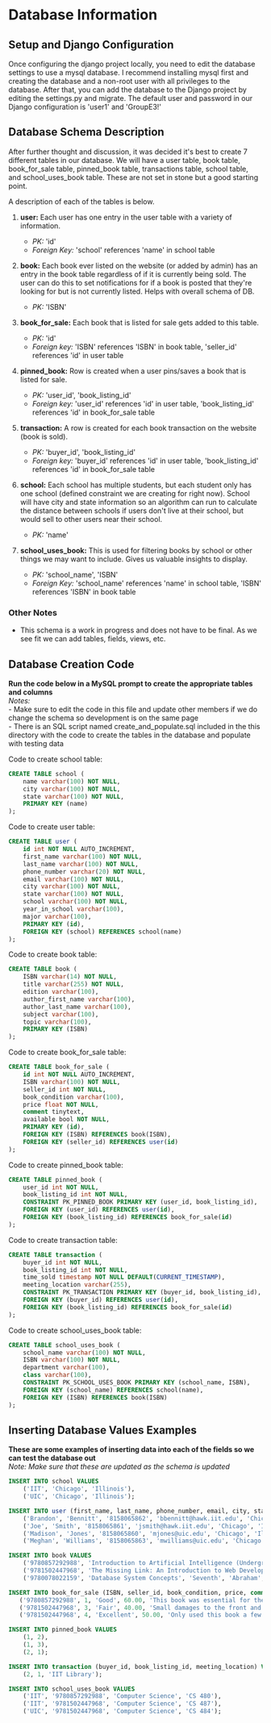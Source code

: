 # Database Information

## Setup and Django Configuration

Once configuring the django project locally, you need to edit the database settings to use a mysql database. I recommend installing mysql first and creating the database and a non-root user with all privileges to the database. After that, you can add the database to the Django project by editing the settings.py and migrate. The default user and password in our Django configuration is 'user1' and 'GroupE3!'


## Database Schema Description

After further thought and discussion, it was decided it's best to create 7 different tables in our database. We will have a user table, book table, book_for_sale table, pinned_book table, transactions table, school table, and school_uses_book table. These are not set in stone but a good starting point.

A description of each of the tables is below.
1. **user:** Each user has one entry in the user table with a variety of information. 
    - *PK:* 'id'
    - *Foreign Key:* 'school' references 'name' in school table

2. **book:** Each book ever listed on the website (or added by admin) has an entry in the book table regardless of if it is currently being sold. The user can do this to set notifications for if a book is posted that they're looking for but is not currently listed. Helps with overall schema of DB.
    - *PK:* 'ISBN'

3. **book_for_sale:** Each book that is listed for sale gets added to this table.
    - *PK:* 'id'
    - *Foreign key:* 'ISBN' references 'ISBN' in book table, 'seller_id' references 'id' in user table

4. **pinned_book:** Row is created when a user pins/saves a book that is listed for sale. 
    - *PK:* 'user_id', 'book_listing_id'
    - *Foreign key:* 'user_id' references 'id' in user table, 'book_listing_id' references 'id' in book_for_sale table

5. **transaction:** A row is created for each book transaction on the website (book is sold).
    - *PK:* 'buyer_id', 'book_listing_id'
    - *Foreign key:* 'buyer_id' references 'id' in user table, 'book_listing_id' references 'id' in book_for_sale table

6. **school:** Each school has multiple students, but each student only has one school (defined constraint we are creating for right now). School will have city and state information so an algorithm can run to calculate the distance between schools if users don't live at their school, but would sell to other users near their school.
    - *PK:* 'name'

7. **school_uses_book:** This is used for filtering books by school or other things we may want to include. Gives us valuable insights to display.
    - *PK:* 'school_name', 'ISBN'
    - *Foreign Key:* 'school_name' references 'name' in school table, 'ISBN' references 'ISBN' in book table


### Other Notes

- This schema is a work in progress and does not have to be final. As we see fit we can add tables, fields, views, etc.


## Database Creation Code

**Run the code below in a MySQL prompt to create the appropriate tables and columns**  
*Notes:*  
    - Make sure to edit the code in this file and update other members if we do change the schema so development is on the same page  
    - There is an SQL script named create_and_populate.sql included in the this directory with the code to create the tables in the database and populate with testing data  


Code to create school table:
```sql
CREATE TABLE school (
    name varchar(100) NOT NULL,
    city varchar(100) NOT NULL,
    state varchar(100) NOT NULL,
    PRIMARY KEY (name)
);
```

Code to create user table:
```sql
CREATE TABLE user (
    id int NOT NULL AUTO_INCREMENT, 
    first_name varchar(100) NOT NULL, 
    last_name varchar(100) NOT NULL, 
    phone_number varchar(20) NOT NULL, 
    email varchar(100) NOT NULL, 
    city varchar(100) NOT NULL, 
    state varchar(100) NOT NULL, 
    school varchar(100) NOT NULL, 
    year_in_school varchar(100), 
    major varchar(100), 
    PRIMARY KEY (id), 
    FOREIGN KEY (school) REFERENCES school(name) 
); 
```

Code to create book table:
```sql
CREATE TABLE book (
    ISBN varchar(14) NOT NULL,
    title varchar(255) NOT NULL,
    edition varchar(100),
    author_first_name varchar(100),
    author_last_name varchar(100),
    subject varchar(100),
    topic varchar(100),
    PRIMARY KEY (ISBN)
);
```

Code to create book_for_sale table:
```sql
CREATE TABLE book_for_sale (
    id int NOT NULL AUTO_INCREMENT,
    ISBN varchar(100) NOT NULL,
    seller_id int NOT NULL,
    book_condition varchar(100),
    price float NOT NULL,
    comment tinytext,
    available bool NOT NULL,
    PRIMARY KEY (id),
    FOREIGN KEY (ISBN) REFERENCES book(ISBN),
    FOREIGN KEY (seller_id) REFERENCES user(id)
);
```

Code to create pinned_book table:
```sql
CREATE TABLE pinned_book (
    user_id int NOT NULL,
    book_listing_id int NOT NULL,
    CONSTRAINT PK_PINNED_BOOK PRIMARY KEY (user_id, book_listing_id),
    FOREIGN KEY (user_id) REFERENCES user(id),
    FOREIGN KEY (book_listing_id) REFERENCES book_for_sale(id)
);
```

Code to create transaction table:
```sql
CREATE TABLE transaction (
    buyer_id int NOT NULL,
    book_listing_id int NOT NULL,
    time_sold timestamp NOT NULL DEFAULT(CURRENT_TIMESTAMP),
    meeting_location varchar(255),
    CONSTRAINT PK_TRANSACTION PRIMARY KEY (buyer_id, book_listing_id),
    FOREIGN KEY (buyer_id) REFERENCES user(id),
    FOREIGN KEY (book_listing_id) REFERENCES book_for_sale(id)
);
```

Code to create school_uses_book table:
```sql
CREATE TABLE school_uses_book (
    school_name varchar(100) NOT NULL,
    ISBN varchar(100) NOT NULL,
    department varchar(100),
    class varchar(100),
    CONSTRAINT PK_SCHOOL_USES_BOOK PRIMARY KEY (school_name, ISBN),
    FOREIGN KEY (school_name) REFERENCES school(name),
    FOREIGN KEY (ISBN) REFERENCES book(ISBN)
);
```


## Inserting Database Values Examples

**These are some examples of inserting data into each of the fields so we can test the database out**  
*Note: Make sure that these are updated as the schema is updated*  

```sql
INSERT INTO school VALUES
    ('IIT', 'Chicago', 'Illinois'),
    ('UIC', 'Chicago', 'Illinois');
```

```sql
INSERT INTO user (first_name, last_name, phone_number, email, city, state, school, year_in_school, major) VALUES
    ('Brandon', 'Bennitt', '8158065862', 'bbennitt@hawk.iit.edu', 'Chicago', 'Illinois', 'IIT', 'Senior', 'Computer Engineering'),
    ('Joe', 'Smith', '8158065861', 'jsmith@hawk.iit.edu', 'Chicago', 'Illinois', 'IIT', 'Junior', 'Computer Science'),
    ('Madison', 'Jones', '8158065860', 'mjones@uic.edu', 'Chicago', 'Illinois', 'UIC', 'Senior', 'Computer Engineering'),
    ('Meghan', 'Williams', '8158065863', 'mwilliams@uic.edu', 'Chicago', 'Illinois', 'UIC', 'Freshman', 'Computer Engineering');
```

```sql
INSERT INTO book VALUES
    ('9780857292988', 'Introduction to Artificial Intelligence (Undergraduate Topics in Computer Science)', 'First', 'Wolfgang', 'Ertel', 'Computer Science', 'Artificial Intelligence'),
    ('9781502447968', 'The Missing Link: An Introduction to Web Development and Programming', 'First', 'Michael', 'Mendez', 'Computer Science', 'Web Development'),
    ('9780078022159', 'Database System Concepts', 'Seventh', 'Abraham', 'Silberschatz', 'Computer Science', 'Databases');
```

```sql
INSERT INTO book_for_sale (ISBN, seller_id, book_condition, price, comment, available) VALUES
   ('9780857292988', 1, 'Good', 60.00, 'This book was essential for the class but not used afterwards. Good condition, no tears or missing pages.', FALSE),
   ('9781502447968', 3, 'Fair', 40.00, 'Small damages to the front and back cover but all pages are present.', TRUE),
   ('9781502447968', 4, 'Excellent', 50.00, 'Only used this book a few times. Good as new.', TRUE);
```

```sql
INSERT INTO pinned_book VALUES
    (1, 2),
    (1, 3),
    (2, 1);
```

```sql
INSERT INTO transaction (buyer_id, book_listing_id, meeting_location) VALUES
    (2, 1, 'IIT Library');
```

```sql
INSERT INTO school_uses_book VALUES
    ('IIT', '9780857292988', 'Computer Science', 'CS 480'),
    ('IIT', '9781502447968', 'Computer Science', 'CS 487'),
    ('UIC', '9781502447968', 'Computer Science', 'CS 484');
```

